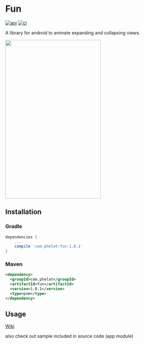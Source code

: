 # Fun

[![api](https://img.shields.io/badge/API-16-brightgreen.svg)](https://github.com/PHELAT/Fun) [![cl](https://travis-ci.org/PHELAT/Fun.svg?branch=master)](https://github.com/PHELAT/Fun)

A library for android to animate expanding and collapsing views.

<img src="https://github.com/PHELAT/Fun/blob/master/screenshot/screenshot.gif" width="300" height="500">

## Installation
### Gradle
```groovy
dependencies {
    ...
    compile 'com.phelat:fun:1.0.1'
}
```
### Maven
```xml
<dependency>
  <groupId>com.phelat</groupId>
  <artifactId>fun</artifactId>
  <version>1.0.1</version>
  <type>pom</type>
</dependency>
```

## Usage

[Wiki](https://github.com/PHELAT/Fun/wiki)

also check out sample included in source code (app module)

